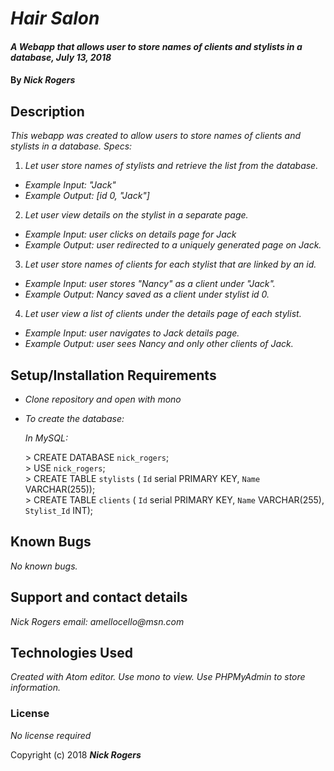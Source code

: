 # _Hair Salon_

#### _A Webapp that allows user to store names of clients and stylists in a database, July 13, 2018_

#### By _**Nick Rogers**_

## Description

_This webapp was created to allow users to store names of clients and stylists in a database._
_Specs:_
1. _Let user store names of stylists and retrieve the list from the database._
  - _Example Input: "Jack"_
  - _Example Output: [id 0, "Jack"]_
2. _Let user view details on the stylist in a separate page._
  - _Example Input: user clicks on details page for Jack_
  - _Example Output: user redirected to a uniquely generated page on Jack._
3. _Let user store names of clients for each stylist that are linked by an id._
  - _Example Input: user stores "Nancy" as a client under "Jack"._
  - _Example Output: Nancy saved as a client under stylist id 0._
4. _Let user view a list of clients under the details page of each stylist._
  - _Example Input: user navigates to Jack details page._
  - _Example Output: user sees Nancy and only other clients of Jack._

## Setup/Installation Requirements

* _Clone repository and open with mono_
* _To create the database:_

  _In MySQL:_

  \> CREATE DATABASE `nick_rogers`;  
  \> USE `nick_rogers`;  
  \> CREATE TABLE `stylists` ( `Id` serial PRIMARY KEY, `Name` VARCHAR(255));  
  \> CREATE TABLE `clients` ( `Id` serial PRIMARY KEY, `Name` VARCHAR(255), `Stylist_Id` INT);

## Known Bugs

_No known bugs._

## Support and contact details

_Nick Rogers email: amellocello@msn.com_

## Technologies Used

_Created with Atom editor.  Use mono to view. Use PHPMyAdmin to store information._

### License

*No license required*

Copyright (c) 2018 **_Nick Rogers_**
